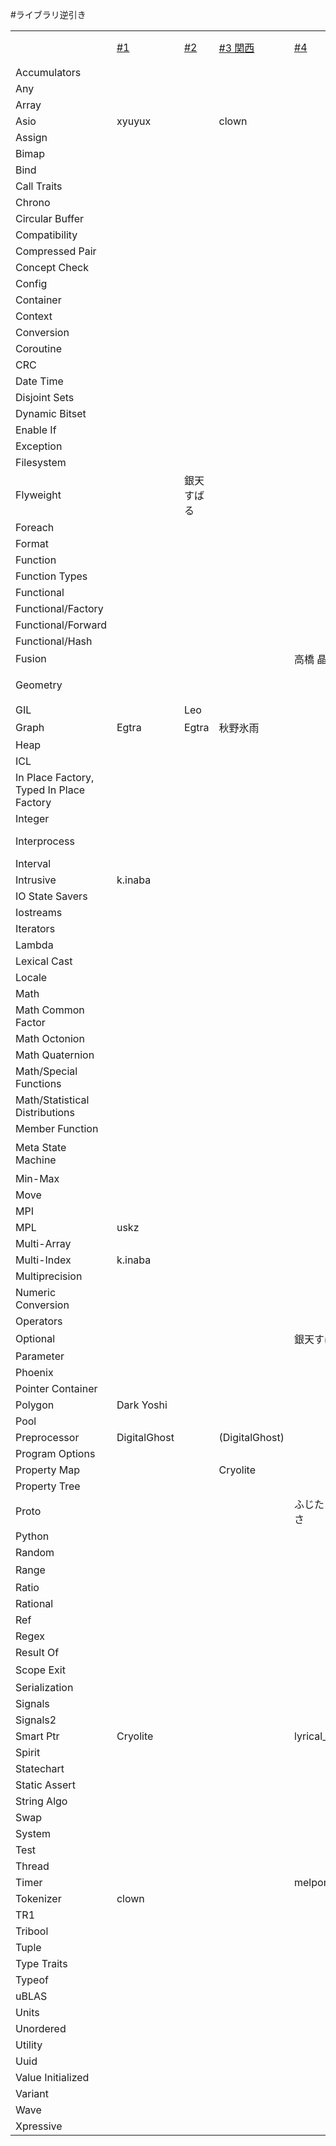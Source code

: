 #ライブラリ逆引き

| | | | | | | | | | |
|----------------------------------------|---------------------------------------------------------------------------|---------------------------------------------------------------------------|------------------------------------------------------------------------------|---------------------------------------------------------------------------|-------------------------------------------------------------------------------|------------------------------------------------------------------------------|------------------------------------------------------------------------------|------------------------------------------------------------------------------|--------------------------------------------------------------------------------|
|  |[#1](https://sites.google.com/site/boostjp/study_meeting/study1) |[#2](https://sites.google.com/site/boostjp/study_meeting/study2) |[#3 関西](https://sites.google.com/site/boostjp/study_meeting/study3) |[#4](https://sites.google.com/site/boostjp/study_meeting/study4) |[#5 名古屋](https://sites.google.com/site/boostjp/study_meeting/study5) |[#6 札幌](https://sites.google.com/site/boostjp/study_meeting/study6) |[#7 東京](https://sites.google.com/site/boostjp/study_meeting/study7) |[#8 大阪](https://sites.google.com/site/boostjp/study_meeting/study8) | [#9 つくば](https://sites.google.com/site/boostjp/study_meeting/study9) |
|Accumulators  |  |  |  |  |  |  |  |  |  |
|Any |  |  |  |  |  |  |  |  |  |
|Array |  |  |  |  |  |  |  |  |  |
|Asio |xyuyux |  | clown |  |  |  |  |  | izmktr  |
|Assign |  |  |  |  |  |  |  |  |  |
|Bimap |  |  |  |  |  |  |  |  |  |
|Bind |  |  |  |  |  |  |  |  |  |
|Call Traits |  |  |  |  |  |  |  |  |  |
|Chrono |  |  |  |  |  |  |  |  |  |
|Circular Buffer |  |  |  |  |  |  |  | lapis_tw |  |
|Compatibility |  |  |  |  |  |  |  |  |  |
|Compressed Pair |  |  |  |  |  |  |  |  |  |
|Concept Check |  |  |  |  |  |  |  |  |  |
|Config |  |  |  |  |  |  |  |  |  |
|Container  |  |  |  |  |  |  |  |  |  |
|Context |  |  |  |  |  |  |  |  | Flast_RO |
|Conversion |  |  |  |  |  |  |  |  |  |
|Coroutine |  |  |  |  |  |  |  |  | Flast_RO |
|CRC |  |  |  |  |  |  |  |  |  |
|Date Time |  |  |  |  |  |  |  |  |  |
|Disjoint Sets |  |  |  |  |  |  |  |  |  |
|Dynamic Bitset |  |  |  |  |  |  |  |  |  |
|Enable If |  |  |  |  |  |  |  |  |  |
|Exception |  |  |  |  |  |  |  |  |  |
|Filesystem |  |  |  |  |  |  |  |  |  |
|Flyweight |  | 銀天すばる |  |  |  |  |  | lapis_tw |  |
|Foreach |  |  |  |  |  |  |  |  |  |
|Format |  |  |  |  |  |  |  |  |  |
|Function |  |  |  |  |  |  |  |  |  |
|Function Types |  |  |  |  |  |  |  |  |  |
|Functional |  |  |  |  |  |  |  |  |  |
|Functional/Factory |  |  |  |  |  |  |  |  |  |
|Functional/Forward |  |  |  |  |  |  |  |  |  |
|Functional/Hash |  |  |  |  |  |  |  |  |  |
|Fusion |  |  |  | 高橋 晶 |  |  |  |  |  |
|Geometry |  |  |  |  |  |高橋 晶  |  |  |  |
|GIL |  | Leo |  |  |  |  |  |  |  |
|Graph |Egtra | Egtra | 秋野氷雨 |  |  |  |  |  |  |
|Heap |  |  |  |  |  |  |  |  |  |
|ICL |  |  |  |  |  |  |  |  |  |
|In Place Factory, Typed In Place Factory |  |  |  |  |  |  |  |  |  |
|Integer |  |  |  |  |  |  |  |  |  |
|Interprocess |  |  |  |  |  |  | sfchaos,<br/>krustf<br/> |  |  |
|Interval |  |  |  |  |  |  | pepshiso |  |  |
|Intrusive |k.inaba  |  |  |  |  |  |  |  |  |
|IO State Savers |  |  |  |  |  |  |  |  |  |
|Iostreams |  |  |  |  |  |  |  |  |  |
|Iterators |  |  |  |  |  |  |  |  |  |
|Lambda |  |  |  |  |  |  |  |  |  |
|Lexical Cast |  |  |  |  |  |  |  |  |  |
|Locale |  |  |  |  |  |  |  |  |  |
|Math |  |  |  |  |  |  |  |  |  |
|Math Common Factor |  |  |  |  |  |  |  |  |  |
|Math Octonion |  |  |  |  |  |  |  |  |  |
|Math Quaternion |  |  |  |  |  |  |  |  |  |
|Math/Special Functions |  |  |  |  |  |  |  |  |  |
|Math/Statistical Distributions |  |  |  |  |  |  |  |  |  |
|Member Function |  |  |  |  |  |  |  |  |  |
|Meta State Machine |  |  |  |  | PG_kura | 近藤貴俊 |  |  |  |
|Min-Max |  |  |  |  |  |  |  |  |  |
|Move |  |  |  |  |  |  |  |  |  |
|MPI |  |  |  |  |  |  |  |  |  |
|MPL |uskz |  |  |  |  |  |  |  |  |
|Multi-Array |  |  |  |  |  |  |  |  |  |
|Multi-Index |k.inaba |  |  |  |  |  |  |  |  |
|Multiprecision |  |  |  |  |  |  |  |  | krustf |
|Numeric Conversion |  |  |  |  |  |  |  |  |  |
|Operators |  |  |  |  |  |  |  |  |  |
|Optional |  |  |  | 銀天すばる |  |  |  |  |  |
|Parameter |  |  |  |  |  |  |  |  |  |
|Phoenix |  |  |  |  |  |  |  |  |  |
|Pointer Container |  |  |  |  |  |  |  |  |  |
|Polygon |Dark Yoshi |  |  |  |  |  |  |  |  |
|Pool |  |  |  |  |  |  |  | lapis_tw |  |
|Preprocessor |DigitalGhost |  | (DigitalGhost) |  |  |  |  |  |  |
|Program Options |  |  |  |  |  |  |  |  | nyaocat  |
|Property Map |  |  | Cryolite |  |  |  |  |  |  |
|Property Tree |  |  |  |  |  |  |  |  |  |
|Proto |  |  |  | ふじた のりひさ |  |  |  |  |  |
|Python |  |  |  |  | fate_fox |  |  |  |  |
|Random |  |  |  |  |  |  |  |  |  |
|Range |  |  |  |  |  |  |  |  | 高橋 晶 |
|Ratio |  |  |  |  |  |  |  |  |  |
|Rational |  |  |  |  |  |  |  |  |  |
|Ref |  |  |  |  |  |  |  |  |  |
|Regex |  |  |  |  |  |  |  |  |  |
|Result Of |  |  |  |  |  |  |  |  |  |
|Scope Exit |  |  |  |  |  |  |  | 高橋 晶 |  |
|Serialization |  |  |  |  |  |  |  |  |  |
|Signals |  |  |  |  |  |  |  |  |  |
|Signals2 |  |  |  |  |  |  |  |  |  |
|Smart Ptr |Cryolite |  |  | lyrical_logical |  |  |  |  |  |
|Spirit |  |  |  |  | Yak! |  |  |  |  |
|Statechart |  |  |  |  | PG_kura |  |  |  |  |
|Static Assert  |  |  |  |  |  |  |  |  |  |
|String Algo |  |  |  |  |  |  |  |  |  |
|Swap |  |  |  |  |  |  |  |  |  |
|System |  |  |  |  |  |  |  |  |  |
|Test |  |  |  |  |  |  |  | hotwatermorning |  |
|Thread |  |  |  |  |  |  |  |  | Flast_RO  |
|Timer |  |  |  | melpon |  |  |  |  |  |
|Tokenizer |clown |  |  |  |  |  |  |  |  |
|TR1 |  |  |  |  |  |  |  |  |  |
|Tribool |  |  |  |  |  |  |  |  |  |
|Tuple |  |  |  |  |  |  |  |  |  |
|Type Traits |  |  |  |  |  |  |  |  |  |
|Typeof |  |  |  |  |  |  |  |  |  |
|uBLAS |  |  |  |  |  |  |  |  |  |
|Units |  |  |  |  |  |  |  |  |  |
|Unordered |  |  |  |  |  |  |  |  |  |
|Utility |  |  |  |  |  |  |  | |  |
|Uuid |  |  |  |  |  |  |  | lapis_tw |  |
|Value Initialized |  |  |  |  |  |  |  |  |  |
|Variant |  |  |  |  |  |  |  |  |  |
|Wave |  |  |  |  |  |  |  |  |  |
|Xpressive |  |  |  |  |  | egtra |  |  |  |
